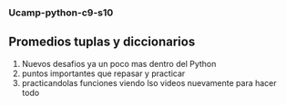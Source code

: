### Ucamp-python-c9-s10
## Promedios tuplas y diccionarios

1. Nuevos desafios ya un poco mas dentro del Python
2. puntos importantes que repasar y practicar
3. practicandolas funciones viendo lso videos nuevamente para hacer todo
